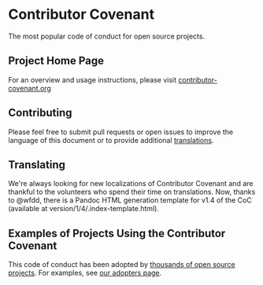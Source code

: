 Contributor Covenant
====================

The most popular code of conduct for open source projects.

## Project Home Page

For an overview and usage instructions, please visit [contributor-covenant.org](http://contributor-covenant.org/)

## Contributing

Please feel free to submit pull requests or open issues to improve the language
of this document or to provide additional [translations](http://contributor-covenant.org/version/1/3/0/i18n/).

## Translating

We're always looking for new localizations of Contributor Covenant and are thankful to the volunteers who spend their time on translations. Now, thanks to @wfdd, there is a Pandoc HTML generation template for v1.4 of the CoC (available at version/1/4/.index-template.html).

## Examples of Projects Using the Contributor Covenant

This code of conduct has been adopted by [thousands of open source projects](https://github.com/search?l=markdown&q=%22contributor+covenant%22&ref=searchresults&type=Code&utf8=✓). For examples, see [our adopters page](http://contributor-covenant.org/adopters/).

